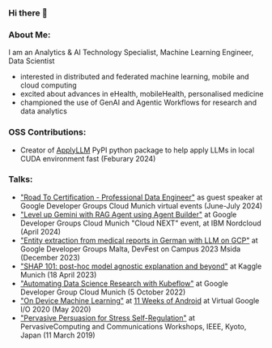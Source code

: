 ### Hi there 👋

### About Me:

I am an Analytics & AI Technology Specialist, Machine Learning Engineer, Data Scientist
- interested in distributed and federated machine learning, mobile and cloud computing
- excited about advances in eHealth, mobileHealth, personalised medicine
- championed the use of GenAI and Agentic Workflows for research and data analytics 

### OSS Contributions:
- Creator of [ApplyLLM](https://pypi.org/project/applyllm/) PyPI python package to help apply LLMs in local CUDA environment fast (Feburary 2024)

### Talks:
- ["Road To Certification - Professional Data Engineer"](https://gdg.community.dev/gdg-cloud-munich/) as guest speaker at Google Developer Groups Cloud Munich virtual events (June-July 2024)
- ["Level up Gemini with RAG Agent using Agent Builder"](https://gdg.community.dev/events/details/google-gdg-cloud-munich-presents-hybrid-google-cloud-next-watch-party-nordcloud-1/) at Google Developer Groups Cloud Munich "Cloud NEXT" event, at IBM Nordcloud (April 2024)
- ["Entity extraction from medical reports in German with LLM on GCP"](https://gdg.community.dev/events/details/google-gdg-malta-presents-devfest-2023/) at Google Developer Groups Malta, DevFest on Campus 2023 Msida (December 2023)
- ["SHAP 101: post-hoc model agnostic explanation and beyond"](https://www.meetup.com/de-DE/kaggle-munich/events/292114145/) at Kaggle Munich (18 April 2023)
- ["Automating Data Science Research with Kubeflow"](https://gdg.community.dev/events/details/google-gdg-cloud-munich-presents-october-gathering-1/) at Google Developer Group Cloud Munich (5 October 2022)
- ["On Device Machine Learning"](https://www.youtube.com/watch?v=GZe5BKBnzho) at [11 Weeks of Android](https://www.youtube.com/watch?v=P-IcDKAlRL4&list=PLWz5rJ2EKKc9znUgvI7lFPE-v5Vw4mGwG) at Virtual Google I/O 2020 (May 2020)
- ["Pervasive Persuasion for Stress Self-Regulation"](https://www.computer.org/csdl/proceedings-article/percom-workshops/2019/08730850/1aDSMKrFM6A) at PervasiveComputing and Communications Workshops, IEEE, Kyoto, Japan (11 March 2019)

<!--
**yingding/yingding** is a ✨ _special_ ✨ repository because its `README.md` (this file) appears on your GitHub profile.

Here are some ideas to get you started:

- 🔭 I’m currently working on ...
- 🌱 I’m currently learning ...
- 👯 I’m looking to collaborate on ...
- 🤔 I’m looking for help with ...
- 💬 Ask me about ...
- 📫 How to reach me: ...
- 😄 Pronouns: ...
- ⚡ Fun fact: ...
-->

<!-- 
example of making github profile
https://www.sitepoint.com/github-profile-readme/
-->
